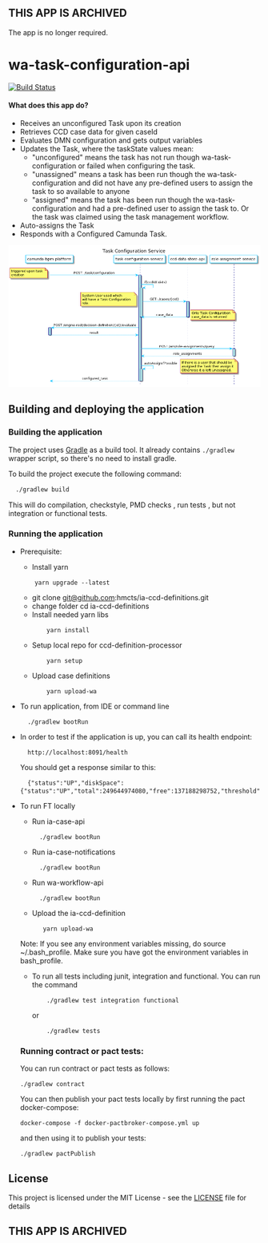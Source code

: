 
## THIS APP IS ARCHIVED

The app is no longer required.

# wa-task-configuration-api

[![Build Status](https://travis-ci.org/hmcts/wa-task-configuration-api.svg?branch=master)](https://travis-ci.org/hmcts/wa-task-configuration-api)

#### What does this app do?

- Receives an unconfigured Task upon its creation
- Retrieves CCD case data for given caseId
- Evaluates DMN configuration and gets output variables
- Updates the Task, where the taskState values mean:
  - "unconfigured" means the task has not run though wa-task-configuration or failed when configuring the task.
  - "unassigned"  means a task has been run though the wa-task-configuration and did not have any pre-defined users to assign the task to so available to anyone
  - "assigned"  means the task has been run though the wa-task-configuration and had a pre-defined user to assign the task to. Or the task was claimed using the task management workflow.
- Auto-assigns the Task
- Responds with a Configured Camunda Task.

<!--
    Sequence Diagram Source:
    http://www.plantuml.com/plantuml/uml/fLDDJnin43tZNp6Yb_QmxBaS4E6Z5H8LI84pcjYpkrQyzcAF4oBWlzVUR0A9qgHLSt9cthnvC_FsF31wZgqHZLO4bNCySIz2XAcs7Nfi8JIet5pR6jX7siZGSoGh2Lx5qSXxDxzqndcu8kh6qyM5YPJYafs_S5wHNsOL-kcaJztgYcwrfGDPbDFQksZL4l5bzFtgykg7E197z-XPIzsXvO5Zk_y6PfjftcWc0SFl5uM0DOsChYr8ianUl0l1cWt10uOfN3fRwJfwPEqiZCdFj2GXCB93oNg6JE2iw3uwmh74DlN3OjArHMUGA-VRuqq89-v2VkOkmf9x2oYbAXGo5e6Tfm8xlGNmpgHm26c2bYolQG03U0n2YDrwYhDz8k0Kxk_63wTGPb2v0UgtPnqJ6Afus2LxNTVaIK7id8LS1KDAUlge8wlwsgHhJ__3wdJrLKfrewvVTE3mxG0T56SxLvc8VbxdAIK62kMhrEfzvtZZHM1guJ4HGWoaiezaivfmhes11cS4kCirArW-rSdc5lemSVGMieIdh4y8HIjlxNVAMgdNTREIUcVDOfUA8Rrk0peChKbjY3fucPr-6Xm39TbQMoey1IuLIHrojQ9AMvs9ojUquv9cQ28oYM7uX8w6XNXxUplKFhjwtGpRSki32ELp9ByG6LKaz3woq_uaJv-A_zEL6DcDUhQRwjwbnyJGxYlTLC0DUSfNm6mfd_uZGsXSD0ecDE2MsaXbT7_L_B136FJww9bihWEbKARCreL7kwe--OS3zrlxuurNDQIUCaVF-xTsFIUhOcj-0m00

    See: https://plantuml.com/ docs for reference
-->

![task-configuration-service](task-configuration.png)


## Building and deploying the application

### Building the application

The project uses [Gradle](https://gradle.org) as a build tool. It already contains
`./gradlew` wrapper script, so there's no need to install gradle.

To build the project execute the following command:

```bash
  ./gradlew build
```
This will do compilation, checkstyle, PMD checks , run tests , but not integration or functional tests.

### Running the application

- Prerequisite:
    - Install yarn
    ```
        yarn upgrade --latest
    ```
    - git clone git@github.com:hmcts/ia-ccd-definitions.git
    - change folder cd ia-ccd-definitions
    - Install needed yarn libs
        ```
            yarn install
        ```
    - Setup local repo for ccd-definition-processor
        ```
            yarn setup
        ```
    - Upload case definitions
        ```
            yarn upload-wa
        ```
- To run application, from IDE or command line
   ```
     ./gradlew bootRun
   ```
- In order to test if the application is up, you can call its health endpoint:
   ```
     http://localhost:8091/health
   ```

  You should get a response similar to this:

  ```
    {"status":"UP","diskSpace":{"status":"UP","total":249644974080,"free":137188298752,"threshold":10485760}}
  ```

- To run FT locally
    - Run ia-case-api
       ```
         ./gradlew bootRun
       ```
    - Run ia-case-notifications
       ```
         ./gradlew bootRun
       ```
    - Run wa-workflow-api
       ```
         ./gradlew bootRun
       ```
    - Upload the ia-ccd-definition
      ```
         yarn upload-wa
      ```

    Note: If you see any environment variables missing, do source ~/.bash_profile.
          Make sure you have got the environment variables in bash_profile.

     - To run all tests including junit, integration and functional. You can run the command
        ```
            ./gradlew test integration functional
        ```
       or
        ```
            ./gradlew tests
        ```

    ### Running contract or pact tests:

    You can run contract or pact tests as follows:

    ```
    ./gradlew contract
    ```

    You can then publish your pact tests locally by first running the pact docker-compose:

    ```
    docker-compose -f docker-pactbroker-compose.yml up
    ```

    and then using it to publish your tests:

    ```
    ./gradlew pactPublish
    ```
## License

This project is licensed under the MIT License - see the [LICENSE](LICENSE) file for details

## THIS APP IS ARCHIVED


